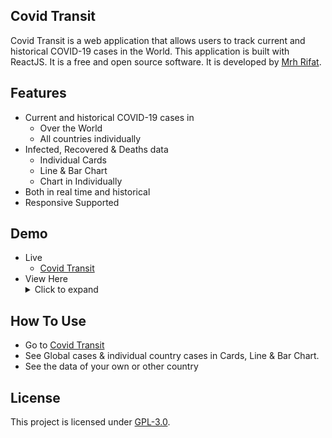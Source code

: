 ## Covid Transit

Covid Transit is a web application that allows users to track current and historical COVID-19 cases in the World. This application is built with ReactJS. It is a free and open source software. It is developed by [Mrh Rifat](https://github.com/mrhrifat).

## Features

- Current and historical COVID-19 cases in
  - Over the World
  - All countries individually
- Infected, Recovered & Deaths data
  - Individual Cards
  - Line & Bar Chart
  - Chart in Individually
- Both in real time and historical
- Responsive Supported

## Demo

- Live
  - [Covid Transit](https://covidtransit.netlify.app)
- View Here
    <details>
        <summary>Click to expand</summary>
            <img src="https://i.ibb.co/BcWtXcF/Covid-Transit01.png" alt="Covid-Transit01" border="0">
            <img src="https://i.ibb.co/3WqCsMd/Covid-Transit02.png" alt="Covid-Transit02" border="0">
    </details>

## How To Use

- Go to [Covid Transit](https://covidtransit.netlify.app)
- See Global cases & individual country cases in Cards, Line & Bar Chart.
- See the data of your own or other country

## License

This project is licensed under [GPL-3.0](https://github.com/mrhrifat/covid-transit/blob/master/LICENSE.md).
